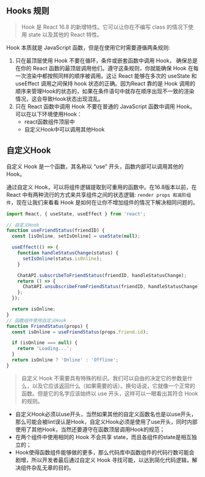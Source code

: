 ## Hooks 规则
>Hook 是 React 16.8 的新增特性。它可以让你在不编写 class 的情况下使用 state 以及其他的 React 特性。

Hook 本质就是 JavaScript 函数，但是在使用它时需要遵循两条规则:
1. 只在最顶层使用 Hook
    不要在循环，条件或嵌套函数中调用 Hook， 确保总是在你的 React 函数的最顶层调用他们。遵守这条规则，你就能确保 Hook 在每一次渲染中都按照同样的顺序被调用。这让 React 能够在多次的 useState 和 useEffect 调用之间保持 hook 状态的正确。因为React 靠的是 Hook 调用的顺序来管理Hook的状态的，如果在条件语句中就存在顺序出现不一致的渲染情况，这会导致Hook状态出现混乱。
2. 只在 React 函数中调用 Hook
    不要在普通的 JavaScript 函数中调用 Hook。可以在以下环境使用Hook：
    - react函数组件顶层中
    - 自定义Hook中可以调用其他Hook

## 自定义Hook
自定义 Hook 是一个函数，其名称以 “use” 开头，函数内部可以调用其他的 Hook。

通过自定义 Hook，可以将组件逻辑提取到可重用的函数中。在16.8版本以前，在 React 中有两种流行的方式来共享组件之间的状态逻辑: `render props 和高阶组件`，现在让我们来看看 Hook 是如何在让你不增加组件的情况下解决相同问题的。

````jsx
import React, { useState, useEffect } from 'react';

// 自定义Hook
function useFriendStatus(friendID) {
  const [isOnline, setIsOnline] = useState(null);

  useEffect(() => {
    function handleStatusChange(status) {
      setIsOnline(status.isOnline);
    }

    ChatAPI.subscribeToFriendStatus(friendID, handleStatusChange);
    return () => {
      ChatAPI.unsubscribeFromFriendStatus(friendID, handleStatusChange);
    };
  });

  return isOnline;
}
// 函数组件使用自定义Hook
function FriendStatus(props) {
  const isOnline = useFriendStatus(props.friend.id);

  if (isOnline === null) {
    return 'Loading...';
  }
  return isOnline ? 'Online' : 'Offline';
}

````

>自定义 Hook 不需要具有特殊的标识。我们可以自由的决定它的参数是什么，以及它应该返回什么（如果需要的话）。换句话说，它就像一个正常的函数。但是它的名字应该始终以 use 开头，这样可以一眼看出其符合 Hook 的规则。

- 自定义Hook必须以use开头，当然如果其他的自定义函数名也是以use开头，那么可能会被lint误认是Hook，自定义Hook必须是使用了use开头，同时内部使用了其他Hook，当然还要遵守在函数顶层调用Hook的规范；
- 在两个组件中使用相同的 Hook 不会共享 state，而且各组件的state是相互独立的；
- Hook使得函数组件能够做的更多，那么代码库中函数组件的代码行数可能会剧增，所以开发者最后通过自定义 Hook 寻找可能，以达到简化代码逻辑，解决组件杂乱无章的目的。

